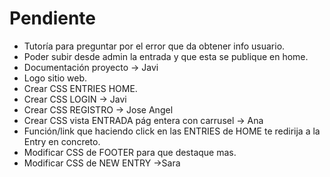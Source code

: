# Pendiente

- Tutoría para preguntar por el error que da obtener info usuario.
- Poder subir desde admin la entrada y que esta se publique en home.
- Documentación proyecto -> Javi
- Logo sitio web.
- Crear CSS ENTRIES HOME.
- Crear CSS LOGIN -> Javi
- Crear CSS REGISTRO -> Jose Angel
- Crear CSS vista ENTRADA pág entera con carrusel -> Ana
- Función/link que haciendo click en las ENTRIES de HOME te redirija a la Entry en concreto.
- Modificar CSS de FOOTER para que destaque mas.
- Modificar CSS de NEW ENTRY ->Sara
